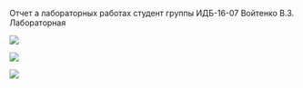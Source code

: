 Отчет а лабораторных работах
студент группы ИДБ-16-07 Войтенко В.З.
Лабораторная

![](http://www.plantuml.com/plantuml/png/LP11IWCn68NNpIb-kbBm4BLUm9tB4f9WGzE9_9dYGeHQGH05j-AkDsY5WM7Q6Q_mSYD_PrpeAYyl7n-FJ5AfkLmjWqeBNzneraioGQT4TseqrMPnpN5Ls8iO8jFLt9TEZSwPu-tGJ8CW0aQsZlzMzsgmZB757brUvsVKQCQa4rsAc_2EDZ_aZRmyueWAhUGN9NY7VLvZ9zVNsGyXnO6m_Gqd-93pY2ySKA79cvd4hkTs-4I3-koVMv0drFcjnyGth16kEfMHSsyT6SycE3LnXPMF-0O0)

![](http://www.plantuml.com/plantuml/png/fP71IiD048RFdQSOSj93mGSGQUeva9ld9LdRfMbMPYTui8BMWuWFe5VVe1v4gRRFCFj6JaWAxRc7WU7x__ppXnq5DiJDl88mS_MD8JD7Kx0dl8F1s1Ip2VccBYzzfUXgwjZ282NojnqPLsfHewVIqZwwtyjhWYrCi4SdLlQQaJsIcqmPIqUsOEThwFhcPsW29l8cArdhVCTd-P5rqijPBt_4fMpbTuVpdigdRED3V3dufDFUPHCVurBL9_cJBzde_fh0xg_IWuJsDBRszeYi4iXnECIJz1HqsZK3BNg-q2s7JC7YGgl1oDQbFi8_)

![](http://waditi.github.io)

